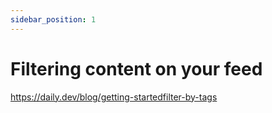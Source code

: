 ```yaml
---
sidebar_position: 1
---
```


# Filtering content on your feed 

https://daily.dev/blog/getting-startedfilter-by-tags